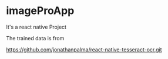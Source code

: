 # imageProApp

It's a react native Project 

The trained data is from

https://github.com/jonathanpalma/react-native-tesseract-ocr.git
